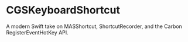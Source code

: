# CGSKeyboardShortcut
A modern Swift take on MASShortcut, ShortcutRecorder, and the Carbon RegisterEventHotKey API.
